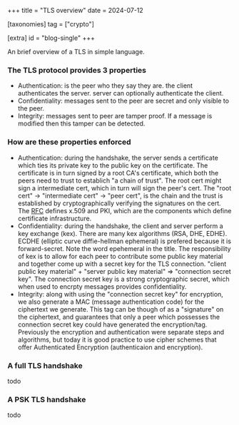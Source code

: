 +++
title = "TLS overview"
date = 2024-07-12

[taxonomies]
tag = ["crypto"]

[extra]
id = "blog-single"
+++

An brief overview of a TLS in simple language.

<!-- more -->

### The TLS protocol provides 3 properties
- Authentication: is the peer who they say they are. the client authenticates the server. server can optionally authenticate the client.
- Confidentiality: messages sent to the peer are secret and only visible to the peer.
- Integrity: messages sent to peer are tamper proof. If a message is modified then this tamper can be detected.

### How are these properties enforced
- Authentication: during the handshake, the server sends a certificate which ties its private key to the public key on the certificate. The certificate is in turn signed by a root CA's certificate, which both the peers need to trust to establich "a chain of trust". The root cert might sign a intermediate cert, which in turn will sign the peer's cert. The "root cert" -> "intermediate cert" -> "peer cert", is the chain and the trust is established by cryptographically verifying the signatures on the cert. The [RFC](https://datatracker.ietf.org/doc/html/rfc5280) defines x.509 and PKI, which are the components which define certificate infrastructure.
- Confidentiality: during the handshake, the client and server perform a key exchange (kex). There are many kex algorithms (RSA, DHE, EDHE). ECDHE (elliptic curve diffie-hellman ephemeral) is prefered because it is forward-secret. Note the word epehemeral in the title. The responsibility of kex is to allow for each peer to contribute some public key material and together come up with a secret key for the TLS connection. "client public key material" + "server public key material" => "connection secret key". The connection secret key is a strong cryptographic secret, which when used to encrpty messages provides confidentiality.
- Integrity: along with using the "connection secret key" for encryption, we also generate a MAC (message authentication code) for the ciphertext we generate. This tag can be though of as a "signature" on the ciphertext, and guarantees that only a peer which possesses the connection secret key could have generated the encryption/tag. Previously the encryption and authentication were separate steps and algorithms, but today it is good practice to use cipher schemes that offer Authenticated Encryption (authenticaion and encryption).

### A full TLS handshake
todo

### A PSK TLS handshake
todo
